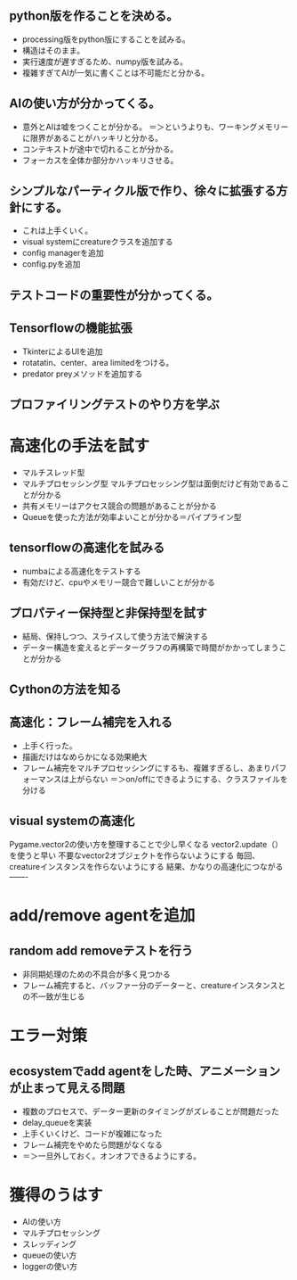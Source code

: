 ##  python版を作ることを決める。
- processing版をpython版にすることを試みる。  
- 構造はそのまま。  
- 実行速度が遅すぎるため、numpy版を試みる。  
- 複雑すぎてAIが一気に書くことは不可能だと分かる。

##  AIの使い方が分かってくる。
- 意外とAIは嘘をつくことが分かる。
＝＞というよりも、ワーキングメモリーに限界があることがハッキリと分かる。
- コンテキストが途中で切れることが分かる。
- フォーカスを全体か部分かハッキリさせる。

##  シンプルなパーティクル版で作り、徐々に拡張する方針にする。
- これは上手くいく。
- visual systemにcreatureクラスを追加する
- config managerを追加
- config.pyを追加

##  テストコードの重要性が分かってくる。

##  Tensorflowの機能拡張

- TkinterによるUIを追加
- rotatatin、center、area limitedをつける。
- predator preyメソッドを追加する
  
##  プロファイリングテストのやり方を学ぶ


#  高速化の手法を試す

- マルチスレッド型
- マルチプロセッシング型
マルチプロセッシング型は面倒だけど有効であることが分かる
- 共有メモリーはアクセス競合の問題があることが分かる
- Queueを使った方法が効率よいことが分かる＝パイプライン型

##  tensorflowの高速化を試みる
- numbaによる高速化をテストする
- 有効だけど、cpuやメモリー競合で難しいことが分かる


##  プロパティー保持型と非保持型を試す
- 結局、保持しつつ、スライスして使う方法で解決する
- データー構造を変えるとデーターグラフの再構築で時間がかかってしまうことが分かる
## Cythonの方法を知る
## 高速化：フレーム補完を入れる
- 上手く行った。
- 描画だけはなめらかになる効果絶大
- フレーム補完をマルチプロセッシングにするも、複雑すぎるし、あまりパフォーマンスは上がらない
＝＞on/offにできるようにする、クラスファイルを分ける

## visual systemの高速化
Pygame.vector2の使い方を整理することで少し早くなる
vector2.update（）を使うと早い
不要なvector2オブジェクトを作らないようにする
毎回、creatureインスタンスを作らないようにする
結果、かなりの高速化につながる
——-

# add/remove agentを追加

## random add removeテストを行う
- 非同期処理のための不具合が多く見つかる
- フレーム補完すると、バッファー分のデーターと、creatureインスタンスとの不一致が生じる

# エラー対策
## ecosystemでadd agentをした時、アニメーションが止まって見える問題
- 複数のプロセスで、データー更新のタイミングがズレることが問題だった
- delay_queueを実装
- 上手くいくけど、コードが複雑になった
- フレーム補完をやめたら問題がなくなる
- ＝＞一旦外しておく。オンオフできるようにする。

# 獲得のうはす
- AIの使い方
- マルチプロセッシング
- スレッディング
- queueの使い方
- loggerの使い方